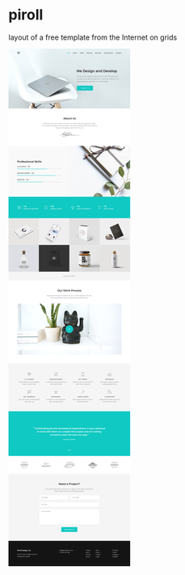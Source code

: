 # piroll
layout of a free template from the Internet on grids

![Image alt](https://github.com/Andreyistyping/piroll/raw/master/template/01_One_Page.jpg)
